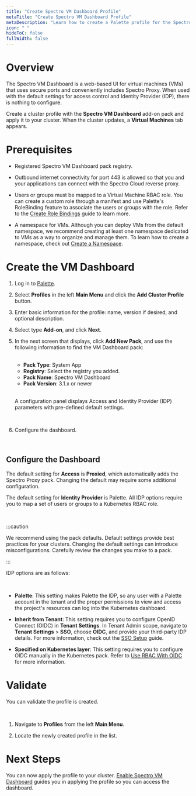 ```yaml
---
title: "Create Spectro VM Dashboard Profile"
metaTitle: "Create Spectro VM Dashboard Profile"
metaDescription: "Learn how to create a Palette profile for the Spectro VM Dashboard."
icon: " "
hideToC: false
fullWidth: false
---
```







# Overview

The Spectro VM Dashboard is a web-based UI for virtual machines (VMs) that uses secure ports and conveniently includes Spectro Proxy. When used with the default settings for access control and Identity Provider (IDP), there is nothing to configure.

Create a cluster profile with the **Spectro VM Dashboard** add-on pack and apply it to your cluster. When the cluster updates, a **Virtual Machines** tab appears.


# Prerequisites

- Registered Spectro VM Dashboard pack registry.


- Outbound internet connectivity for port 443 is allowed so that you and your applications can connect with the Spectro Cloud reverse proxy.


- Users or groups must be mapped to a Virtual Machine RBAC role. You can create a custom role through a manifest and use Palette's RoleBinding feature to associate the users or groups with the role. Refer to the [Create Role Bindings](/clusters/cluster-management/cluster-rbac#createrolebindings) guide to learn more.


- A namespace for VMs. Although you can deploy VMs from the default namespace, we recommend creating at least one namespace dedicated to VMs as a way to organize and manage them. To learn how to create a namespace, check out [Create a Namespace](/clusters/cluster-management/namespace-management#createanamespace). 

# Create the VM Dashboard

1. Log in to [Palette](https://console.spectrocloud.com).


2. Select **Profiles** in the left **Main Menu** and click the **Add Cluster Profile** button.


3. Enter basic information for the profile: name, version if desired, and optional description.


4. Select type **Add-on**, and click **Next**.


5. In the next screen that displays, click **Add New Pack**, and use the following information to find the VM Dashboard pack:

    <br />
    
    - **Pack Type**: System App
    - **Registry**: Select the registry you added.
    - **Pack Name**: Spectro VM Dashboard
    - **Pack Version**: 3.1.x or newer

    <br /> 

    A configuration panel displays Access and Identity Provider (IDP) parameters with pre-defined default settings.

    <br /> 

10. Configure the dashboard.

<br />

## Configure the Dashboard

The default setting for **Access** is **Proxied**, which automatically adds the Spectro Proxy pack. Changing the default may require some additional configuration.

The default setting for **Identity Provider** is Palette. All IDP options require you to map a set of users or groups to a Kubernetes RBAC role.

<br />

:::caution

We recommend using the pack defaults. Default settings provide best practices for your clusters. Changing the default settings can introduce misconfigurations. Carefully review the changes you make to a pack. 

:::

IDP options are as follows:

<br />

- **Palette**: This setting makes Palette the IDP, so any user with a Palette account in the tenant and the proper permissions to view and access the project's resources can log into the Kubernetes dashboard.


- **Inherit from Tenant**: This setting requires you to configure OpenID Connect (OIDC) in **Tenant Settings**. In Tenant Admin scope, navigate to **Tenant Settings** > **SSO**, choose **OIDC**, and provide your third-party IDP details. For more information, check out the [SSO Setup](/user-management/saml-sso) guide.


- **Specified on Kubernetes layer**: This setting requires you to configure OIDC manually in the Kubernetes pack. Refer to [Use RBAC With OIDC](/clusters/cluster-management/cluster-rbac/#userbacwithoidc) for more information.

# Validate

You can validate the profile is created. 

<br />

1. Navigate to **Profiles** from the left **Main Menu**. 


2. Locate the newly created profile in the list.

# Next Steps

You can now apply the profile to your cluster. [Enable Spectro VM Dashboard](/vm-management/vm-packs-profiles/enable-vm-dashboard) guides you in applying the profile so you can access the dashboard.

